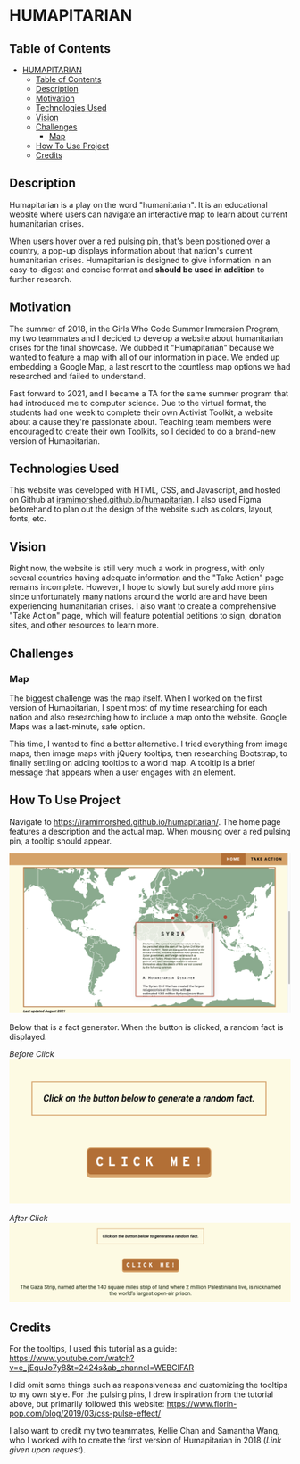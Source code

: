 # HUMAPITARIAN 
## Table of Contents
- [HUMAPITARIAN](#humapitarian)
  - [Table of Contents](#table-of-contents)
  - [Description](#description)
  - [Motivation](#motivation)
  - [Technologies Used](#technologies-used)
  - [Vision](#vision)
  - [Challenges](#challenges)
    - [Map](#map)
  - [How To Use Project](#how-to-use-project)
  - [Credits](#credits)

## Description 
Humapitarian is a play on the word "humanitarian". It is an educational website where users can navigate an interactive map to learn about current humanitarian crises. 

When users hover over a red pulsing pin, that's been positioned over a country, a pop-up displays information about that nation's current humanitarian crises. Humapitarian is designed to give information in an easy-to-digest and concise format and **should be used in addition** to further research. 

## Motivation 
The summer of 2018, in the Girls Who Code Summer Immersion Program, my two teammates and I decided to develop a website about humanitarian crises for the final showcase. We dubbed it "Humapitarian" because we wanted to feature a map with all of our information in place. We ended up embedding a Google Map, a last resort to the countless map options we had researched and failed to understand. 

Fast forward to 2021, and I became a TA for the same summer program that had introduced me to computer science. Due to the virtual format, the students had one week to complete their own Activist Toolkit, a website about a cause they're passionate about. Teaching team members were encouraged to create their own Toolkits, so I decided to do a brand-new version of Humapitarian. 

## Technologies Used
This website was developed with HTML, CSS, and Javascript, and hosted on Github at [iramimorshed.github.io/humapitarian](https://iramimorshed.github.io/humapitarian/). I also used Figma beforehand to plan out the design of the website such as colors, layout, fonts, etc. 

## Vision 
Right now, the website is still very much a work in progress, with only several countries having adequate information and the "Take Action" page remains incomplete. However, I hope to slowly but surely add more pins since unfortunately many nations around the world are and have been experiencing humanitarian crises. I also want to create a comprehensive "Take Action" page, which will feature potential petitions to sign, donation sites, and other resources to learn more. 

## Challenges
### Map
The biggest challenge was the map itself. When I worked on the first version of Humapitarian, I spent most of my time researching for each nation and also researching how to include a map onto the website. Google Maps was a last-minute, safe option. 

This time, I wanted to find a better alternative. I tried everything from image maps, then image maps with jQuery tooltips, then researching Bootstrap, to finally settling on adding tooltips to a world map. A tooltip is a brief message that appears when a user engages with an element. 

## How To Use Project
Navigate to https://iramimorshed.github.io/humapitarian/. The home page features a description and the actual map. When mousing over a red pulsing pin, a tooltip should appear. 

![A screenshot showing what happens when a pin is moused over.](screenshot-map.png)

Below that is a fact generator. When the button is clicked, a random fact is displayed. 

*Before Click*
![A screenshot showing the button before it's clicked.](fact-gen-before.png)

*After Click*
![A screenshot showing the button and the fact after it's clicked.](fact-gen-after.png)

## Credits
For the tooltips, I used this tutorial as a guide: https://www.youtube.com/watch?v=e_jEquJo7y8&t=2424s&ab_channel=WEBCIFAR

I did omit some things such as responsiveness and customizing the tooltips to my own style. For the pulsing pins, I drew inspiration from the tutorial above, but primarily followed this website: https://www.florin-pop.com/blog/2019/03/css-pulse-effect/

I also want to credit my two teammates, Kellie Chan and Samantha Wang, who I worked with to create the first version of Humapitarian in 2018 (*Link given upon request*). 

